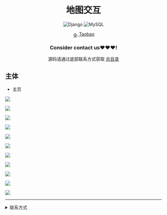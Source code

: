 
<div align="center">
  <h1>地图交互</h1>

![Django](https://img.shields.io/badge/Django-3.x-green.svg?style=for-the-badge&logo=flask&logoColor=white&style=plastic)
![MySQL](https://img.shields.io/badge/MySQL-4479A1.svg?style=for-the-badge&logo=mysql&logoColor=white&style=plastic)

<img src="https://www.taobao.com/favicon.ico" alt="全球 Web 图标" role="presentation" data-bm="45" width="17" height="17" align="center" ><a href='https://shop230447850.taobao.com/' > Taobao</a></img>
  ### **Consider contact us❤️❤️❤️!**
</div>

<div align="center">

源码请通过底部联系方式获取 [总目录](https://gitee.com/k54kdk/result_display#源码请添加底部微信或者qq联系获取)

</div>

## 主体
- 主页

![](https://gitee.com/k54kdk/result_display/raw/master/src/地图交互/1.png)

![](https://gitee.com/k54kdk/result_display/raw/master/src/地图交互/2.png)

![](https://gitee.com/k54kdk/result_display/raw/master/src/地图交互/3.png)

![](https://gitee.com/k54kdk/result_display/raw/master/src/地图交互/4.png)

![](https://gitee.com/k54kdk/result_display/raw/master/src/地图交互/use1.png)

![](https://gitee.com/k54kdk/result_display/raw/master/src/地图交互/use2.png)

![](https://gitee.com/k54kdk/result_display/raw/master/src/地图交互/use3.png)

![](https://gitee.com/k54kdk/result_display/raw/master/src/地图交互/use4.png)

![](https://gitee.com/k54kdk/result_display/raw/master/src/地图交互/use5.png)

![](https://gitee.com/k54kdk/result_display/raw/master/src/地图交互/use6.png)

![](https://gitee.com/k54kdk/result_display/raw/master/src/地图交互/use7.png)

***
<details>
<summary> 联系方式</summary>
<html>
    <div align="center">
        <table align="center" >
            <tr>
                <td>
                    <img src="https://gitcode.net/k54kdk/result_display/-/raw/master/src/联系二维码/微信好友.jpg" height=350/>
                </td>
                <td>
                    <img src="https://gitcode.net/k54kdk/result_display/-/raw/master/src/联系二维码/QQ好友.jpg" height=350/>
                </td>
            </tr>
        </table>
    </div>
</html>
<details>
<summary> 联系方式</summary>
<html>
    <div align="center">
        <table align="center" >
            <tr>
                <td>
                    <img src="https://gitcode.net/k54kdk/result_display/-/raw/master/src/联系二维码/微信好友.jpg" height=350/>
                </td>
                <td>
                    <img src="https://gitcode.net/k54kdk/result_display/-/raw/master/src/联系二维码/QQ好友.jpg" height=350/>
                </td>
            </tr>
        </table>
    </div>
</html>
